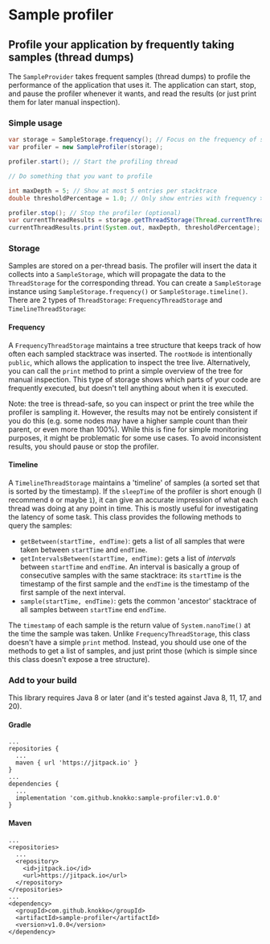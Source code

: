 # Sample profiler
## Profile your application by frequently taking samples (thread dumps)
The `SampleProvider` takes frequent samples (thread dumps) to profile
the performance of the application that uses it. The application can
start, stop, and pause the profiler whenever it wants, and read the 
results (or just print them for later manual inspection).

### Simple usage
```java
var storage = SampleStorage.frequency(); // Focus on the frequency of stacktraces
var profiler = new SampleProfiler(storage);

profiler.start(); // Start the profiling thread

// Do something that you want to profile

int maxDepth = 5; // Show at most 5 entries per stacktrace
double thresholdPercentage = 1.0; // Only show entries with frequency >= 1%

profiler.stop(); // Stop the profiler (optional)
var currentThreadResults = storage.getThreadStorage(Thread.currentThread.id());
currentThreadResults.print(System.out, maxDepth, thresholdPercentage);
```

### Storage
Samples are stored on a per-thread basis. The profiler will insert 
the data it collects into a `SampleStorage`, which will propagate
the data to the `ThreadStorage` for the corresponding thread. You
can create a `SampleStorage` instance using 
`SampleStorage.frequency()` or `SampleStorage.timeline()`. There
are 2 types of `ThreadStorage`: `FrequencyThreadStorage` and
`TimelineThreadStorage`:

#### Frequency
A `FrequencyThreadStorage` maintains a tree structure that keeps
track of how often each sampled stacktrace was inserted. The
`rootNode` is intentionally `public`, which allows the application
to inspect the tree live. Alternatively, you can call the `print`
method to print a simple overview of the tree for manual 
inspection. This type of storage shows which parts of your code
are frequently executed, but doesn't tell anything about when
it is executed.

Note: the tree is thread-safe, so you can inspect or print the
tree while the profiler is sampling it. However, the results may
not be entirely consistent if you do this (e.g. some nodes may
have a higher sample count than their parent, or even more than
100%). While this is fine for simple monitoring purposes, it
might be problematic for some use cases. To avoid inconsistent
results, you should pause or stop the profiler.

#### Timeline
A `TimelineThreadStorage` maintains a 'timeline' of samples
(a sorted set that is sorted by the timestamp). If the `sleepTime`
of the profiler is short enough (I recommend `0` or maybe `1`),
it can give an accurate impression of what each thread was doing
at any point in time. This is mostly useful for investigating the
latency of some task. This class provides the following methods to
query the samples:
- `getBetween(startTime, endTime)`: gets a list of all samples 
that were taken between `startTime` and `endTime`.
- `getIntervalsBetween(startTime, endTime)`: gets a list of
*intervals* between `startTime` and `endTime`. An interval is
basically a group of consecutive samples with the same stacktrace:
its `startTime` is the timestamp of the first sample and the
`endTime` is the timestamp of the first sample of the next 
interval.
- `sample(startTime, endTime)`: gets the common 'ancestor'
stacktrace of all samples between `startTime` end `endTime`.

The `timestamp` of each sample is the return value of
`System.nanoTime()` at the time the sample was taken.
Unlike `FrequencyThreadStorage`, this class doesn't have a 
simple `print` method. Instead, you should use one of the methods
to get a list of samples, and just print those (which is simple
since this class doesn't expose a tree structure).

### Add to your build
This library requires Java 8 or later (and it's tested against
Java 8, 11, 17, and 20).
#### Gradle
```
...
repositories {
  ...
  maven { url 'https://jitpack.io' }
}
...
dependencies {
  ...
  implementation 'com.github.knokko:sample-profiler:v1.0.0'
}
```

#### Maven
```
...
<repositories>
  ...
  <repository>
    <id>jitpack.io</id>
    <url>https://jitpack.io</url>
  </repository>
</repositories>
...
<dependency>
  <groupId>com.github.knokko</groupId>
  <artifactId>sample-profiler</artifactId>
  <version>v1.0.0</version>
</dependency>
```
